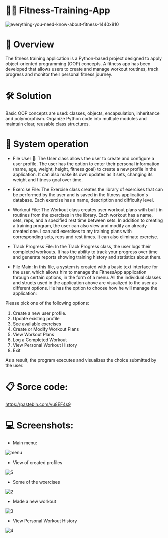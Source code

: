 # 🏋️‍♂️ Fitness-Training-App

![everything-you-need-know-about-fitness-1440x810](https://github.com/user-attachments/assets/6db46533-87eb-4461-aaad-2cc98033e87a)

# 🚀 Overview

The fitness training application is a Python-based project designed to apply object-oriented programming (OOP) concepts. A fitness app has been developed that allows users to create and manage workout routines, track progress and monitor their personal fitness journey.

# 🛠️ Solution

Basic OOP concepts are used: classes, objects, encapsulation, inheritance and polymorphism. Organize Python code into multiple modules and maintain clear, reusable class structures.

# 📝 System operation

 - File User 👤: The User class allows the user to create and configure a user profile. The user has the option to enter their personal information (name, age, weight, height, fitness goal) to create a new profile in the application. It can also make its own updates as it sets, changing its weight and fitness goal over time.

 - Exercise File: The Exercise class creates the library of exercises that can be performed by the user and is saved in the fitness application's database.
Each exercise has a name, description and difficulty level.

 - Workout File: The Workout class creates user workout plans with built-in routines from the exercises in the library. Each workout has a name, sets, reps, and a specified rest time between sets. In addition to creating a training program, the user can also view and modify an already created one. I can add exercises to my training plans with corresponding sets, reps and rest times. It can also eliminate exercise.

 - Track Progress File: In the Track Progress class, the user logs their completed workouts. It has the ability to track your progress over time and generate reports showing training history and statistics about them.

 - File Main: In this file, a system is created with a basic text interface for the user, which allows him to manage the FitnessApp application through certain options, in the form of a menu. All the individual classes and structs used in the application above are visualized to the user as different options. He has the option to choose how he will manage the application:

Please pick one of the following options:
 1. Create a new user profile.
 2. Update existing profile
 3. See available exercises
 4. Create or Modify Workout Plans
 5. View Workout Plans
 6. Log a Completed Workout
 7. View Personal Workout History
 8. Exit

As a result, the program executes and visualizes the choice submitted by the user.

# 📋 Sorce code:

https://pastebin.com/vu8EF4s9

# 💻 Screenshots:

 - Main menu:

![menu](https://github.com/user-attachments/assets/fd49fe1e-635d-450e-98aa-f6c6ff031876)

 - View of created profiles

![5](https://github.com/user-attachments/assets/6ba1ddc5-29e3-4075-882b-45d0437a872b)

 - Some of the wxercises

![2](https://github.com/user-attachments/assets/0a6187ed-ed9a-48df-a685-dbbd6503436f)

 - Made a new workout

![3](https://github.com/user-attachments/assets/0491e218-6f63-4482-a14c-69336b488270)

 - View Personal Workout History

![4](https://github.com/user-attachments/assets/1c839a72-132a-4a72-90d9-620e4dda5f68)


